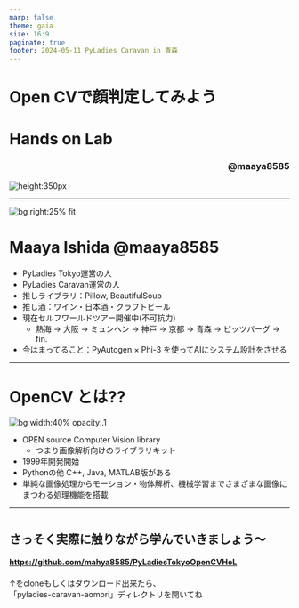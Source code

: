 ```yaml
---
marp: false
theme: gaia
size: 16:9
paginate: true
footer: 2024-05-11 PyLadies Caravan in 青森
---
```


# Open CVで顔判定してみよう 
# Hands on Lab
### <div style="text-align:right">@maaya8585</div>
![height:350px](https://media.connpass.com/thumbs/90/49/90490e2cc122483e1c3a7febd3de0dca.png)

---
![bg right:25% fit](https://avatars.githubusercontent.com/u/10239748?v=4)

# Maaya Ishida  @maaya8585

- PyLadies Tokyo運営の人
- PyLadies Caravan運営の人
- 推しライブラリ：Pillow, BeautifulSoup
- 推し酒：ワイン・日本酒・クラフトビール
- 現在セルフワールドツアー開催中(不可抗力)
  - 熱海 -> 大阪 -> ミュンヘン -> 神戸 -> 京都 -> 青森 -> ピッツバーグ -> fin.
- 今はまってること：PyAutogen × Phi-3 を使ってAIにシステム設計をさせる

---

# OpenCV とは??
![bg width:40% opacity:.1](https://upload.wikimedia.org/wikipedia/commons/thumb/3/32/OpenCV_Logo_with_text_svg_version.svg/440px-OpenCV_Logo_with_text_svg_version.svg.png)

- OPEN source Computer Vision library
  - つまり画像解析向けのライブラリキット
- 1999年開発開始
- Pythonの他 C++, Java, MATLAB版がある
- 単純な画像処理からモーション・物体解析、機械学習までさまざまな画像にまつわる処理機能を搭載

---
#
#
## さっそく実際に触りながら学んでいきましょう～

#### https://github.com/mahya8585/PyLadiesTokyoOpenCVHoL

↑をcloneもしくはダウンロード出来たら、   
「pyladies-caravan-aomori」ディレクトリを開いてね